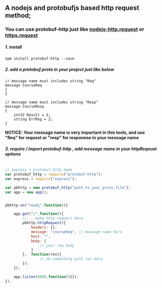 ## A nodejs and protobufjs based http request method;

### You can use protobuf-http just like [nodejs-http.request](https://nodejs.org/api/http.html) or [https.request](https://nodejs.org/api/https.html)

##### 1. install 
```
npm install protobuf-http --save 
```
##### 2. add a protobuf.proto in your project just like below

```
// message name must includes string "Req"
message CourseReq
{
}

// message name must includes string "Resp"
message CourseResp
{
	int32 Result = 1;
	string ErrMsg = 2;
}
```
**NOTICE: Your message name is very important in this tools, and use "Req" for request or "resp" for responese in your message name**

##### 3. require / import protobuf-http , add message name in your httpReqeust options

```javascript

// express + protobuf_http demo
var protobuf_http = require("protobuf-http");
var express = require("express");

var pbhttp = new protobuf_http("path_to_your_proto_file");
var app = new app();


pbhttp.on("ready",function(){

    app.get("/",function(){
        //....make http request here
        pbhttp.httpRequest({
            headers: {},
            message: "courseReq", // message name here
            host: "",
            body: {
                // your req body
            }
        },  function(res){
                // do something with res data 
        });
    });

    app.listen(8080,function(){});
});
```

